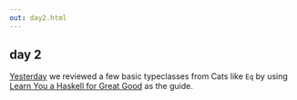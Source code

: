 ```yaml
---
out: day2.html
---
```


  [day1]: day1.html
  [tt]: http://learnyouahaskell.com/types-and-typeclasses

day 2
-----

[Yesterday][day1] we reviewed a few basic typeclasses from Cats like `Eq` by using [Learn You a Haskell for Great Good][tt] as the guide.
